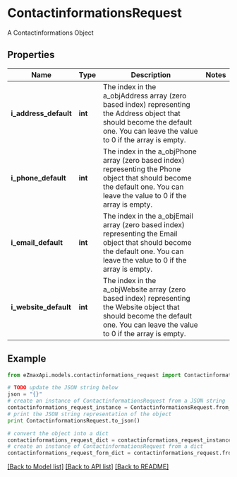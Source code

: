 # ContactinformationsRequest

A Contactinformations Object

## Properties

Name | Type | Description | Notes
------------ | ------------- | ------------- | -------------
**i_address_default** | **int** | The index in the a_objAddress array (zero based index) representing the Address object that should become the default one.  You can leave the value to 0 if the array is empty. | 
**i_phone_default** | **int** | The index in the a_objPhone array (zero based index) representing the Phone object that should become the default one.  You can leave the value to 0 if the array is empty. | 
**i_email_default** | **int** | The index in the a_objEmail array (zero based index) representing the Email object that should become the default one.  You can leave the value to 0 if the array is empty. | 
**i_website_default** | **int** | The index in the a_objWebsite array (zero based index) representing the Website object that should become the default one.  You can leave the value to 0 if the array is empty. | 

## Example

```python
from eZmaxApi.models.contactinformations_request import ContactinformationsRequest

# TODO update the JSON string below
json = "{}"
# create an instance of ContactinformationsRequest from a JSON string
contactinformations_request_instance = ContactinformationsRequest.from_json(json)
# print the JSON string representation of the object
print ContactinformationsRequest.to_json()

# convert the object into a dict
contactinformations_request_dict = contactinformations_request_instance.to_dict()
# create an instance of ContactinformationsRequest from a dict
contactinformations_request_form_dict = contactinformations_request.from_dict(contactinformations_request_dict)
```
[[Back to Model list]](../README.md#documentation-for-models) [[Back to API list]](../README.md#documentation-for-api-endpoints) [[Back to README]](../README.md)


